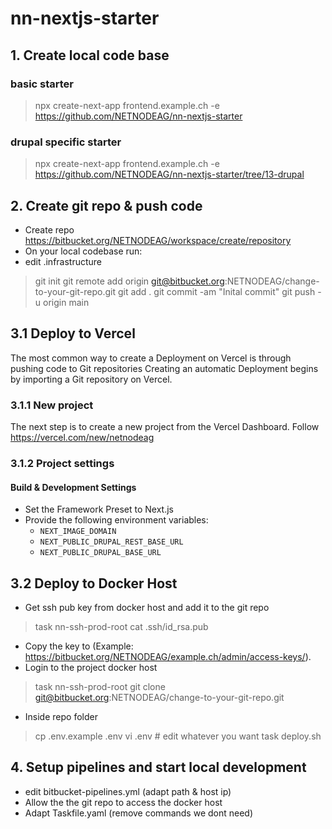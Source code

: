 # nn-nextjs-starter

## 1. Create local code base
### basic starter
> npx create-next-app frontend.example.ch -e https://github.com/NETNODEAG/nn-nextjs-starter
### drupal specific starter
> npx create-next-app frontend.example.ch -e https://github.com/NETNODEAG/nn-nextjs-starter/tree/13-drupal

## 2. Create git repo & push code
- Create repo https://bitbucket.org/NETNODEAG/workspace/create/repository
- On your local codebase run:
- edit .infrastructure
> git init
> git remote add origin git@bitbucket.org:NETNODEAG/change-to-your-git-repo.git
> git add .
> git commit -am "Inital commit"
> git push -u origin main

## 3.1 Deploy to Vercel
The most common way to create a Deployment on Vercel is through pushing code to Git repositories Creating an automatic Deployment begins by importing a Git repository on Vercel.

### 3.1.1 New project
The next step is to create a new project from the Vercel Dashboard. Follow https://vercel.com/new/netnodeag

### 3.1.2 Project settings

#### Build & Development Settings

- Set the Framework Preset to Next.js
- Provide the following environment variables:
  - `NEXT_IMAGE_DOMAIN`
  - `NEXT_PUBLIC_DRUPAL_REST_BASE_URL`
  - `NEXT_PUBLIC_DRUPAL_BASE_URL`


## 3.2 Deploy to Docker Host
- Get ssh pub key from docker host and add it to the git repo
> task nn-ssh-prod-root
> cat .ssh/id_rsa.pub
- Copy the key to (Example: https://bitbucket.org/NETNODEAG/example.ch/admin/access-keys/).
- Login to the project docker host
> task nn-ssh-prod-root
> git clone git@bitbucket.org:NETNODEAG/change-to-your-git-repo.git
- Inside repo folder
> cp .env.example .env
> vi .env # edit whatever you want
> task deploy.sh

## 4. Setup pipelines and start local development
- edit bitbucket-pipelines.yml (adapt path & host ip)
- Allow the the git repo to access the docker host
- Adapt Taskfile.yaml (remove commands we dont need)
